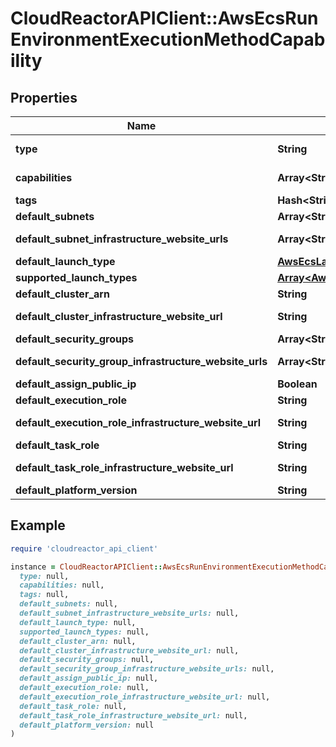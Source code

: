 # CloudReactorAPIClient::AwsEcsRunEnvironmentExecutionMethodCapability

## Properties

| Name | Type | Description | Notes |
| ---- | ---- | ----------- | ----- |
| **type** | **String** |  | [optional][readonly] |
| **capabilities** | **Array&lt;String&gt;** |  | [optional][readonly] |
| **tags** | **Hash&lt;String, String&gt;** |  |  |
| **default_subnets** | **Array&lt;String&gt;** |  | [optional] |
| **default_subnet_infrastructure_website_urls** | **Array&lt;String&gt;** |  | [optional][readonly] |
| **default_launch_type** | [**AwsEcsLaunchType**](AwsEcsLaunchType.md) |  | [optional] |
| **supported_launch_types** | [**Array&lt;AwsEcsLaunchType&gt;**](AwsEcsLaunchType.md) |  | [optional] |
| **default_cluster_arn** | **String** |  | [optional] |
| **default_cluster_infrastructure_website_url** | **String** |  | [optional][readonly] |
| **default_security_groups** | **Array&lt;String&gt;** |  | [optional] |
| **default_security_group_infrastructure_website_urls** | **Array&lt;String&gt;** |  | [optional][readonly] |
| **default_assign_public_ip** | **Boolean** |  | [optional] |
| **default_execution_role** | **String** |  | [optional] |
| **default_execution_role_infrastructure_website_url** | **String** |  | [optional][readonly] |
| **default_task_role** | **String** |  | [optional] |
| **default_task_role_infrastructure_website_url** | **String** |  | [optional][readonly] |
| **default_platform_version** | **String** |  | [optional] |

## Example

```ruby
require 'cloudreactor_api_client'

instance = CloudReactorAPIClient::AwsEcsRunEnvironmentExecutionMethodCapability.new(
  type: null,
  capabilities: null,
  tags: null,
  default_subnets: null,
  default_subnet_infrastructure_website_urls: null,
  default_launch_type: null,
  supported_launch_types: null,
  default_cluster_arn: null,
  default_cluster_infrastructure_website_url: null,
  default_security_groups: null,
  default_security_group_infrastructure_website_urls: null,
  default_assign_public_ip: null,
  default_execution_role: null,
  default_execution_role_infrastructure_website_url: null,
  default_task_role: null,
  default_task_role_infrastructure_website_url: null,
  default_platform_version: null
)
```

